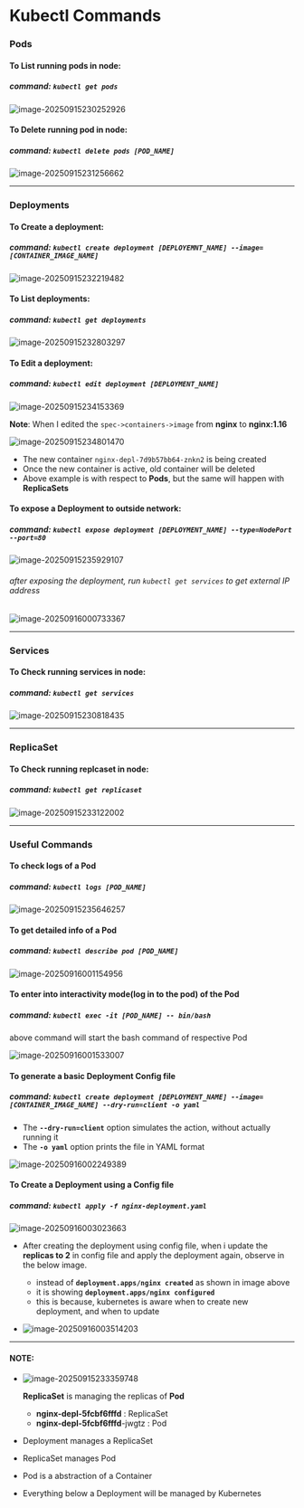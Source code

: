 # Kubectl Commands

### Pods

#### To List running pods in node:  

##### command:  `kubectl get pods`

<left><img src="./assets/image-20250915230252926.png" alt="image-20250915230252926" /></left>



#### To Delete running pod in node:

#####  command: `kubectl delete pods [POD_NAME]`

<left><img src="./assets/image-20250915231256662.png" alt="image-20250915231256662" /></left>



------

### Deployments

#### To Create a deployment:

##### command:  `kubectl create deployment [DEPLOYEMNT_NAME] --image=[CONTAINER_IMAGE_NAME]`

<left><img src="./assets/image-20250915232219482.png" alt="image-20250915232219482" /></left>



#### To List deployments:

##### command:  `kubectl get deployments`

<left><img src="./assets/image-20250915232803297.png" alt="image-20250915232803297" /></left>



#### To Edit a deployment:

##### command:  `kubectl edit deployment [DEPLOYMENT_NAME]`

<left><img src="./assets/image-20250915234153369.png" alt="image-20250915234153369" /></left>

**Note**: When I edited the `spec->containers->image` from **nginx** to **nginx:1.16**

<left><img src="./assets/image-20250915234801470.png" alt="image-20250915234801470" /></left>

- The new container `nginx-depl-7d9b57bb64-znkn2` is being created
- Once the new container is active, old container will be deleted
- Above example is with respect to **Pods**, but the same will happen with **ReplicaSets**



#### To expose a Deployment to outside network:

##### command: `kubectl expose deployment [DEPLOYMENT_NAME] --type=NodePort --port=80`

<left><img src="./assets/image-20250915235929107.png" alt="image-20250915235929107" /></left>

###### after exposing the deployment, run `kubectl get services` to get external IP address

<left><img src="./assets/image-20250916000733367.png" alt="image-20250916000733367" /></left>





------

### Services

#### To Check running services in node:

##### command: `kubectl get services`

<left><img src="./assets/image-20250915230818435.png" alt="image-20250915230818435" /></left>





------

### ReplicaSet

#### To Check running replcaset in node:

##### command: `kubectl get replicaset`

<left><img src="./assets/image-20250915233122002.png" alt="image-20250915233122002" /></left>



------

### Useful Commands

#### To check logs of a Pod

##### command: `kubectl logs [POD_NAME]`

<left><img src="./assets/image-20250915235646257.png" alt="image-20250915235646257" /></left>



#### To get detailed info of a Pod

##### command: `kubectl describe pod [POD_NAME]`

<left><img src="./assets/image-20250916001154956.png" alt="image-20250916001154956" /></left>



#### To enter into interactivity mode(log in to the pod) of the Pod

##### command: `kubectl exec -it [POD_NAME] -- bin/bash`

above command will start the bash command of respective Pod

<left><img src="./assets/image-20250916001533007.png" alt="image-20250916001533007" /></left>



#### To generate a basic Deployment Config file

##### command: `kubectl create deployment [DEPLOYMENT_NAME] --image=[CONTAINER_IMAGE_NAME] --dry-run=client -o yaml`

- The **`--dry-run=client`** option simulates the action, without actually running it
- The **`-o yaml`** option prints the file in YAML format

<left><img src="./assets/image-20250916002249389.png" alt="image-20250916002249389" /></left>



#### To Create a Deployment using a Config file

##### command: `kubectl apply -f nginx-deployment.yaml`

<left><img src="./assets/image-20250916003023663.png" alt="image-20250916003023663" /></left>

- After creating the deployment using config file, when i update the **replicas to 2** in config file and apply the deployment again, observe in the below image. 

  - instead of **`deployment.apps/nginx created`** as shown in image above
  - it is showing **`deployment.apps/nginx configured`**
  - this is because, kubernetes is aware when to create new deployment, and when to update

- <left><img src="./assets/image-20250916003514203.png" alt="image-20250916003514203" /></left>



------

#### NOTE:

- <left><img src="./assets/image-20250915233359748.png" alt="image-20250915233359748" /></left>


  **ReplicaSet** is managing the replicas of **Pod**

  - **nginx-depl-5fcbf6fffd**  : ReplicaSet
  - **nginx-depl-5fcbf6fffd**-jwgtz : Pod

- Deployment manages a ReplicaSet  
- ReplicaSet manages Pod  
- Pod is a abstraction of a Container
- Everything below a Deployment will be managed by Kubernetes







